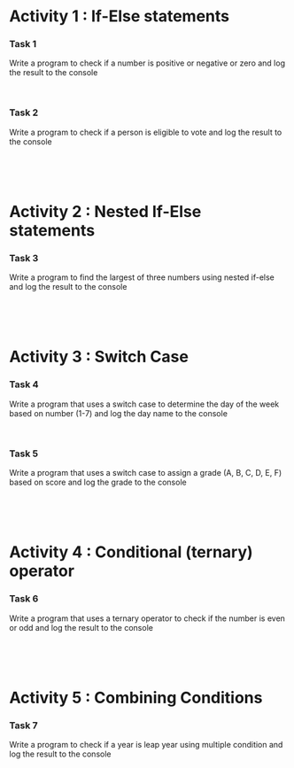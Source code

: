 # Activity 1 : If-Else statements

### Task 1

Write a program to check if a number is positive or negative or zero and log the result to the console

&nbsp;

### Task 2

Write a program to check if a person is eligible to vote and log the result to the console

&nbsp;

&nbsp;

# Activity 2 : Nested If-Else statements

### Task 3

Write a program to find the largest of three numbers using nested if-else and log the result to the console

&nbsp;

&nbsp;

# Activity 3 : Switch Case

### Task 4

Write a program that uses a switch case to determine the day of the week based on number (1-7) and log the day name to the console

&nbsp;

### Task 5

Write a program that uses a switch case to assign a grade (A, B, C, D, E, F) based on score and log the grade to the console

&nbsp;

&nbsp;

# Activity 4 : Conditional (ternary) operator

### Task 6

Write a program that uses a ternary operator to check if the number is even or odd and log the result to the console

&nbsp;

&nbsp;

# Activity 5 : Combining Conditions

### Task 7

Write a program to check if a year is leap year using multiple condition and log the result to the console

&nbsp;

&nbsp;
